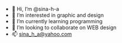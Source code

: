 - 👋 Hi, I’m @sina-h-a
- 👀 I’m interested in graphic and design
- 🌱 I’m currently learning programming
- 💞️ I’m looking to collaborate on WEB design
- 📫 sina_h_a@yahoo.com
